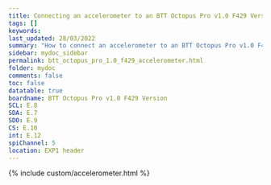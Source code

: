 ```yaml
---
title: Connecting an accelerometer to an BTT Octopus Pro v1.0 F429 Version
tags: []
keywords: 
last_updated: 28/03/2022
summary: "How to connect an accelerometer to an BTT Octopus Pro v1.0 F429 Version"
sidebar: mydoc_sidebar
permalink: btt_octopus_pro_1.0_f429_accelerometer.html
folder: mydoc
comments: false
toc: false
datatable: true
boardname: BTT Octopus Pro v1.0 F429 Version
SCL: E.8
SDA: E.7
SDO: E.9
CS: E.10
int: E.12
spiChannel: 5
location: EXP1 header
---
```


{% include custom/accelerometer.html %}